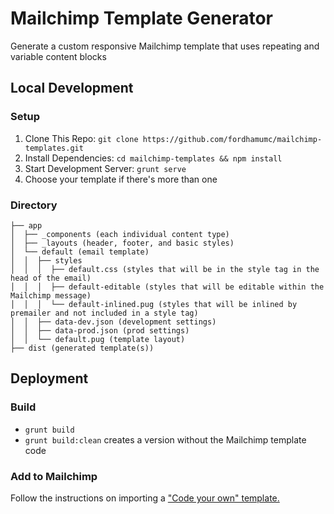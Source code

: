 # Mailchimp Template Generator
Generate a custom responsive Mailchimp template that uses repeating and variable content blocks


## Local Development

### Setup
1. Clone This Repo: `git clone https://github.com/fordhamumc/mailchimp-templates.git`
2. Install Dependencies: `cd mailchimp-templates && npm install`
3. Start Development Server: `grunt serve`
4. Choose your template if there's more than one

### Directory

    ├── app
    │  ├── _components (each individual content type)
    │  ├── _layouts (header, footer, and basic styles)
    │  └── default (email template)
    │  │  ├── styles
    │  │  │  ├── default.css (styles that will be in the style tag in the head of the email)
    │  │  │  ├── default-editable (styles that will be editable within the Mailchimp message)
    │  │  │  └── default-inlined.pug (styles that will be inlined by premailer and not included in a style tag)
    │  │  ├── data-dev.json (development settings)
    │  │  ├── data-prod.json (prod settings)
    │  │  └── default.pug (template layout)
    ├── dist (generated template(s))


## Deployment

### Build
* `grunt build`
* `grunt build:clean` creates a version without the Mailchimp template code

### Add to Mailchimp
Follow the instructions on importing a ["Code your own" template.](http://kb.mailchimp.com/templates/code/import-a-custom-html-template)
